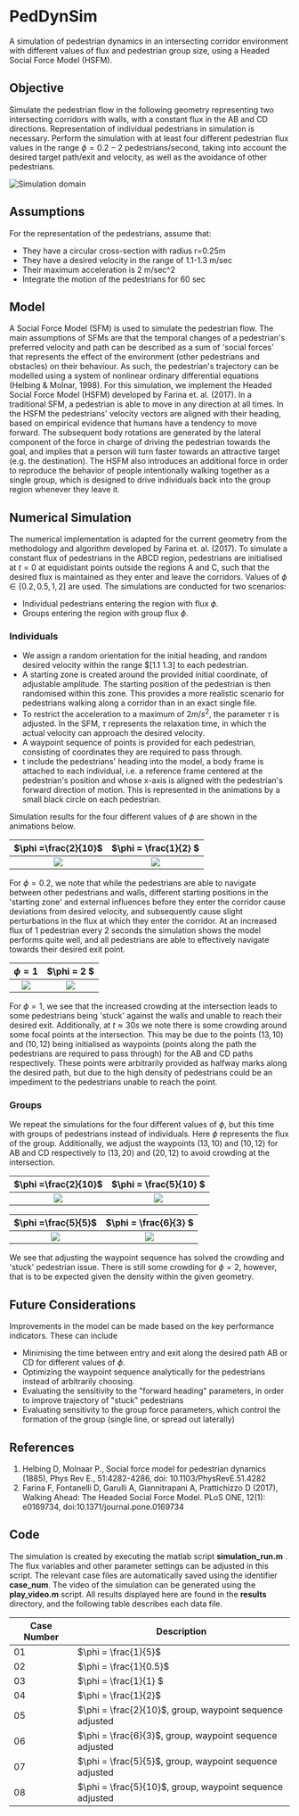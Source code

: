 # PedDynSim
A simulation of pedestrian dynamics in an intersecting corridor environment with different values of flux and pedestrian group size, using a Headed Social Force Model (HSFM).

## Objective
Simulate the pedestrian flow in  the following geometry representing two intersecting corridors with walls, with a constant flux in the AB and CD directions. Representation of individual pedestrians in simulation is necessary. Perform the simulation with at least four different pedestrian flux values in the range $\phi = 0.2 - 2$ pedestrians/second, taking into account the desired target path/exit and velocity, as well as the avoidance of other pedestrians.

![Simulation domain](domain.png )


## Assumptions
For the representation of the pedestrians, assume that:
* They have a circular cross-section with radius r=0.25m
* They have a desired velocity in the range of 1.1-1.3 m/sec
* Their maximum acceleration is 2 m/sec^2
* Integrate the motion of the pedestrians for 60 sec

## Model
A Social Force Model (SFM) is used to simulate the pedestrian flow. The main assumptions of SFMs are that the temporal changes of a pedestrian's preferred velocity and path can be described as a sum of 'social forces' that represents the effect of the environment (other pedestrians and obstacles) on their behaviour. As such, the pedestrian's trajectory can be modelled using a system of nonlinear ordinary differential equations (Helbing & Molnar, 1998). For this simulation, we implement the Headed Social Force Model (HSFM) developed by Farina et. al. (2017). In a traditional SFM, a pedestrian is able to move in any direction at all times. In the HSFM the pedestrians' velocity vectors are aligned with their heading, based on empirical evidence that humans have a tendency to move forward. The subsequent body rotations are generated by the lateral component of the force in charge of driving the pedestrian towards the goal, and implies that a person will turn faster towards an attractive target (e.g. the destination). The HSFM also introduces an additional force in order to reproduce the behavior of people intentionally walking together as a single group, which is designed to drive individuals back into the group region whenever they leave it. 

## Numerical Simulation
The numerical implementation is adapted for the current geometry from the methodology and algorithm developed by Farina et. al. (2017). To simulate a constant flux of pedestrians in the ABCD region, pedestrians are initialised at $t=0$ at equidistant points outside the regions A and C, such that the desired flux is maintained as they enter and leave the corridors. Values of $\phi \in [0.2, 0.5, 1, 2]$ are used. The simulations are conducted for two scenarios:
* Individual pedestrians entering the region with flux $\phi$.
* Groups entering the region with group flux $\phi$.

### Individuals

* We assign a random orientation for the initial heading, and random desired velocity within the range $[1.1 1.3] to each pedestrian. 
* A starting zone is created around the provided initial coordinate, of adjustable amplitude. The starting position of the pedestrian is then randomised within this zone. This provides a more realistic scenario for pedestrians walking along a corridor than in an exact single file. 
* To restrict the acceleration to a maximum of $2 m/s^2$, the parameter $\tau$ is adjusted. In the SFM, $\tau$ represents the relaxation time, in which the actual velocity can approach the desired velocity.
* A waypoint sequence of points is provided for each pedestrian, consisting of coordinates they are required to pass through.
* t include the pedestrians'
heading into the model, a body frame  is attached to each individual, i.e. a reference
frame centered at the pedestrian's position and whose x-axis is aligned with the pedestrian's forward direction of motion. This is represented in the animations by a small black circle on each pedestrian. 

Simulation results for the four different values of $\phi$ are shown in the animations below.

$\phi =\frac{2}{10}$            |   $\phi = \frac{1}{2} $
:-------------------------:|:-------------------------:
![](simulation_01.gif)  |  ![](simulation_04.gif)

For $\phi = 0.2$, we note that while the pedestrians are able to navigate between other pedestrians and walls, different starting positions in the 'starting zone' and external influences before they enter the corridor cause deviations from desired velocity, and subsequently cause slight perturbations in the flux at which they enter the corridor. At an increased flux of 1 pedestrian every 2 seconds the simulation shows the model performs quite well, and all pedestrians are able to effectively navigate towards their desired exit point.

$\phi =1$            |   $\phi = 2 $
:-------------------------:|:-------------------------:
![](simulation_03.gif)  |  ![](simulation_02.gif)



For $\phi =1$, we see that the increased crowding at the intersection leads to some pedestrians being 'stuck' against the walls and unable to reach their desired exit. Additionally, at $t\approx 30s$ we note there is some crowding around some focal points at the intersection. This may be  due to the points $(13,10)$ and $(10, 12)$ being initialised as waypoints (points along the path the pedestrians are required to pass through) for the AB and CD paths respectively. These points were arbitrarily provided as halfway marks along the desired path, but due to the high density of pedestrians could be an impediment to the pedestrians unable to reach the point. 

### Groups

We repeat the simulations for the four different values of $\phi$, but this time with groups of pedestrians instead of individuals. Here $\phi$ represents the flux of the group. Additionally, we adjust the waypoints $(13,10)$ and $(10, 12)$ for AB and CD respectively to $(13,20)$ and $(20, 12)$ to avoid crowding at the intersection. 

$\phi =\frac{2}{10}$            |   $\phi = \frac{5}{10} $
:-------------------------:|:-------------------------:
![](simulation_05.gif)  |  ![](simulation_08.gif)


$\phi =\frac{5}{5}$            |   $\phi = \frac{6}{3} $
:-------------------------:|:-------------------------:
![](simulation_07.gif)  |  ![](simulation_06.gif)


We see that adjusting the waypoint sequence has solved the crowding and 'stuck' pedestrian issue. There is still some crowding for $\phi = 2$, however, that is to be expected given the density within the given geometry. 

## Future Considerations
Improvements in the model can be made based on the key performance indicators. These can include
* Minimising the time between entry and exit along the desired path AB or CD for different values of $\phi$. 
* Optimizing the waypoint sequence analytically for the pedestrians instead of arbitrarily choosing.
* Evaluating the sensitivity to the "forward heading" parameters, in order to improve trajectory of "stuck" pedestrians
* Evaluating sensitivity to the group force parameters, which control the formation of the group (single line, or spread out laterally)

## References
1. Helbing D, Molnaar P., Social force model for pedestrian dynamics (1885), Phys Rev E., 51:4282-4286, doi: 10.1103/PhysRevE.51.4282
2. Farina F, Fontanelli D, Garulli A, Giannitrapani A, Prattichizzo D (2017), Walking Ahead: The Headed Social Force Model. PLoS ONE, 12(1): e0169734, doi:10.1371/journal.pone.0169734

## Code

The simulation is created by executing the matlab script __simulation_run.m__ . The flux variables and other parameter settings can be adjusted in this script. The relevant case files are automatically saved using the identifier __case_num__. The video of the simulation can be generated using the __play_video.m__ script. All results displayed here are found in the __results__ directory, and the following table describes each data file.

| Case Number  | Description                 |
|--------------|-----------------------------|
|  01            |        $\phi = \frac{1}{5}$|                     |
|  02           |        $\phi = \frac{1}{0.5}$                      |
|  03          |           $\phi = \frac{1}{1} $                  |
|  04           |     $\phi = \frac{1}{2}$                         |
|  05           |            $\phi = \frac{2}{10}$, group, waypoint sequence adjusted                  |
|  06           |       $\phi = \frac{6}{3}$, group, waypoint sequence adjusted                        |
|  07           |             $\phi = \frac{5}{5}$, group, waypoint sequence adjusted                   |
|  08           |       $\phi = \frac{5}{10}$, group, waypoint sequence adjusted               |

